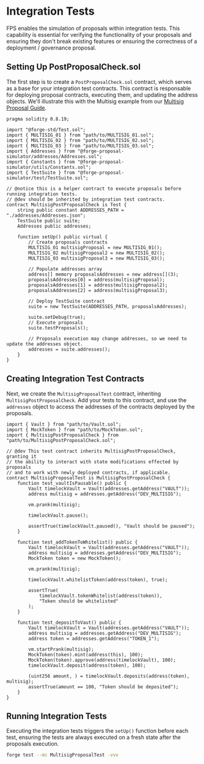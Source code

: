 # Integration Tests

FPS enables the simulation of proposals within integration tests. This
capability is essential for verifying the functionality of your proposals and
ensuring they don't break existing features or ensuring the correctness of a deployment / governance proposal.

## Setting Up PostProposalCheck.sol

The first step is to create a `PostProposalCheck.sol` contract, which serves as
a base for your integration test contracts. This contract is responsable for
deploying proposal contracts, executing them, and updating the address objects. We'll illustrate this with the Multisig example from our [Multisig Proposal Guide](../guides/multisig-proposal.md).

```solidity
pragma solidity 0.8.19;

import "@forge-std/Test.sol";
import { MULTISIG_01 } from "path/to/MULTISIG_01.sol";
import { MULTISIG_02 } from "path/to/MULTISIG_02.sol";
import { MULTISIG_03 } from "path/to/MULTISIG_03.sol";
import { Addresses } from "@forge-proposal-simulator/addresses/Addresses.sol";
import { Constants } from "@forge-proposal-simulator/utils/Constants.sol";
import { TestSuite } from "@forge-proposal-simulator/test/TestSuite.sol";

// @notice this is a helper contract to execute proposals before running integration tests.
// @dev should be inherited by integration test contracts.
contract MultisigPostProposalCheck is Test {
    string public constant ADDRESSES_PATH = "./addresses/Addresses.json";
    TestSuite public suite;
    Addresses public addresses;

    function setUp() public virtual {
        // Create proposals contracts
        MULTISIG_01 multisigProposal = new MULTISIG_01();
        MULTISIG_02 multisigProposal2 = new MULTISIG_02();
        MULTISIG_03 multisigProposal3 = new MULTISIG_03();

        // Populate addresses array
        address[] memory proposalsAddresses = new address[](3);
        proposalsAddresses[0] = address(multisigProposal);
        proposalsAddresses[1] = address(multisigProposal2);
        proposalsAddresses[2] = address(multisigProposal3);

        // Deploy TestSuite contract
        suite = new TestSuite(ADDRESSES_PATH, proposalsAddresses);

        suite.setDebug(true);
        // Execute proposals
        suite.testProposals();

        // Proposals execution may change addresses, so we need to update the addresses object.
        addresses = suite.addresses();
    }
}
```

## Creating Integration Test Contracts

Next, we create the `MultisigProposalTest` contract, inheriting
`MultisigPostProposalCheck`. Add your tests to this contract, and use the
`addresses` object to access the addresses of the contracts deployed by the
proposals.

```solidity
import { Vault } from "path/to/Vault.sol";
import { MockToken } from "path/to/MockToken.sol";
import { MultisigPostProposalCheck } from "path/to/MultisigPostProposalCheck.sol";

// @dev This test contract inherits MultisigPostProposalCheck, granting it
// the ability to interact with state modifications effected by proposals
// and to work with newly deployed contracts, if applicable.
contract MultisigProposalTest is MultisigPostProposalCheck {
    function test_vaultIsPausable() public {
        Vault timelockVault = Vault(addresses.getAddress("VAULT"));
        address multisig = addresses.getAddress("DEV_MULTISIG");

        vm.prank(multisig);

        timelockVault.pause();

        assertTrue(timelockVault.paused(), "Vault should be paused");
    }

    function test_addTokenToWhitelist() public {
        Vault timelockVault = Vault(addresses.getAddress("VAULT"));
        address multisig = addresses.getAddress("DEV_MULTISIG");
        MockToken token = new MockToken();

        vm.prank(multisig);

        timelockVault.whitelistToken(address(token), true);

        assertTrue(
            timelockVault.tokenWhitelist(address(token)),
            "Token should be whitelisted"
        );
    }

    function test_depositToVaut() public {
        Vault timelockVault = Vault(addresses.getAddress("VAULT"));
        address multisig = addresses.getAddress("DEV_MULTISIG");
        address token = addresses.getAddress("TOKEN_1");

        vm.startPrank(multisig);
        MockToken(token).mint(address(this), 100);
        MockToken(token).approve(address(timelockVault), 100);
        timelockVault.deposit(address(token), 100);

        (uint256 amount, ) = timelockVault.deposits(address(token), multisig);
        assertTrue(amount == 100, "Token should be deposited");
    }
}
```

## Running Integration Tests

Executing the integration tests triggers the `setUp()` function before each test, ensuring the
tests are always executed on a fresh state after the proposals execution.

```bash
forge test --mc MultisigProposalTest -vvv
```
